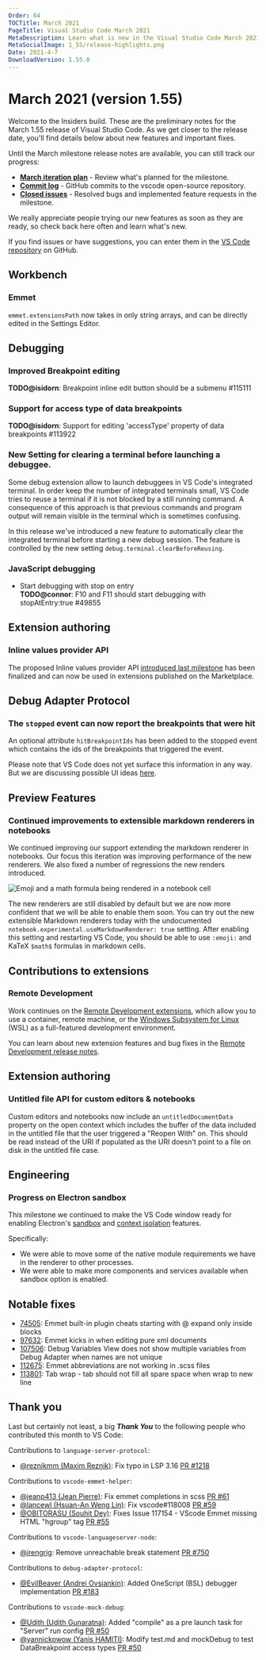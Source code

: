 ```yaml
---
Order: 64
TOCTitle: March 2021
PageTitle: Visual Studio Code March 2021
MetaDescription: Learn what is new in the Visual Studio Code March 2021 Release (1.55)
MetaSocialImage: 1_55/release-highlights.png
Date: 2021-4-7
DownloadVersion: 1.55.0
---
```

# March 2021 (version 1.55)

<!-- DOWNLOAD_LINKS_PLACEHOLDER -->

Welcome to the Insiders build. These are the preliminary notes for the March 1.55 release of Visual Studio Code. As we get closer to the release date, you'll find details below about new features and important fixes.

Until the March milestone release notes are available, you can still track our progress:

* **[March iteration plan](https://github.com/microsoft/vscode/issues/118334)** - Review what's planned for the milestone.
* **[Commit log](https://github.com/Microsoft/vscode/commits/main)** - GitHub commits to the vscode open-source repository.
* **[Closed issues](https://github.com/Microsoft/vscode/issues?q=is%3Aissue+milestone%3A%22March+2021%22+is%3Aclosed)** - Resolved bugs and implemented feature requests in the milestone.

We really appreciate people trying our new features as soon as they are ready, so check back here often and learn what's new.

If you find issues or have suggestions, you can enter them in the [VS Code repository](https://github.com/Microsoft/vscode/issues) on GitHub.

## Workbench

### Emmet

`emmet.extensionsPath` now takes in only string arrays, and can be directly edited in the Settings Editor.

## Debugging

### Improved Breakpoint editing
**TODO@isidorn**: Breakpoint inline edit button should be a submenu #115111

### Support for access type of data breakpoints
**TODO@isidorn**: Support for editing 'accessType' property of data breakpoints #113922

### New Setting for clearing a terminal before launching a debuggee.
Some debug extension allow to launch debuggees in VS Code's integrated terminal. In order keep the number of integrated terminals small, VS Code tries to reuse a terminal if it is not blocked by a still running command. A consequence of this approach is that previous commands and program output will remain visible in the terminal which is sometimes confusing.

In this release we've introduced a new feature to automatically clear the integrated terminal before starting a new debug session. The feature is controlled by the new setting `debug.terminal.clearBeforeReusing`.

### JavaScript debugging

* Start debugging with stop on entry<br>
**TODO@connor**: F10 and F11 should start debugging with stopAtEntry:true #49855

## Extension authoring

### Inline values provider API

The proposed Inline values provider API [introduced last milestone](https://code.visualstudio.com/updates/v1_54#_inline-value-provider-api) has been finalized and can now be used in extensions published on the Marketplace.

## Debug Adapter Protocol

### The `stopped` event can now report the breakpoints that were hit

An optional attribute `hitBreakpointIds` has been added to the stopped event which contains the ids of the breakpoints that triggered the event.

Please note that VS Code does not yet surface this information in any way. But we are discussing possible UI ideas [here](https://github.com/microsoft/vscode/issues/118743).

## Preview Features

### Continued improvements to extensible markdown renderers in notebooks

We continued improving our support extending the markdown renderer in notebooks. Our focus this iteration was improving performance of the new renderers. We also fixed a number of regressions the new renders introduced.

![Emoji and a math formula being rendered in a notebook cell](images/1_55/notebook-math.png)

The new renderers are still disabled by default but we are now more confident that we will be able to enable them soon. You can try out the new extensible Markdown renderers today with the undocumented `notebook.experimental.useMarkdownRenderer: true` setting. After enabling this setting and restarting VS Code, you should be able to use `:emoji:` and KaTeX `$math$` formulas in markdown cells.

## Contributions to extensions

### Remote Development

Work continues on the [Remote Development extensions](https://marketplace.visualstudio.com/items?itemName=ms-vscode-remote.vscode-remote-extensionpack), which allow you to use a container, remote machine, or the [Windows Subsystem for Linux](https://docs.microsoft.com/windows/wsl) (WSL) as a full-featured development environment.

You can learn about new extension features and bug fixes in the [Remote Development release notes](https://github.com/microsoft/vscode-docs/blob/main/remote-release-notes/v1_55.md).

## Extension authoring

### Untitled file API for custom editors & notebooks

Custom editors and notebooks now include an `untitledDocumentData` property on the open context which includes the buffer of the data included in the untitled file that the user triggered a "Reopen With" on. This should be read instead of the URI if populated as the URI doesn't point to a file on disk in the untitled file case.

## Engineering

### Progress on Electron sandbox

This milestone we continued to make the VS Code window ready for enabling Electron's [sandbox](https://www.electronjs.org/docs/api/sandbox-option) and [context isolation](https://www.electronjs.org/docs/tutorial/context-isolation) features.

Specifically:

* We were able to move some of the native module requirements we have in the renderer to other processes.
* We were able to make more components and services available when sandbox option is enabled.

## Notable fixes

* [74505](https://github.com/microsoft/vscode/issues/74505): Emmet built-in plugin cheats starting with @ expand only inside blocks
* [97632](https://github.com/microsoft/vscode/issues/97632): Emmet kicks in when editing pure xml documents
* [107506](https://github.com/microsoft/vscode/issues/107506): Debug Variables View does not show multiple variables from Debug Adapter when names are not unique
* [112675](https://github.com/microsoft/vscode/issues/112675): Emmet abbreviations are not working in .scss files
* [113801](https://github.com/microsoft/vscode/issues/113801): Tab wrap - tab should not fill all spare space when wrap to new line

## Thank you

Last but certainly not least, a big _**Thank You**_ to the following people who contributed this month to VS Code:

Contributions to `language-server-protocol`:

* [@reznikmm (Maxim Reznik)](https://github.com/reznikmm): Fix typo in LSP 3.16  [PR #1218](https://github.com/microsoft/language-server-protocol/pull/1218)

Contributions to `vscode-emmet-helper`:
* [@jeanp413 (Jean Pierre)](https://github.com/jeanp413): Fix emmet completions in scss [PR #61](https://github.com/microsoft/vscode-emmet-helper/pull/61)
* [@lancewl (Hsuan-An Weng Lin)](https://github.com/lancewl): Fix vscode#118008 [PR #59](https://github.com/microsoft/vscode-emmet-helper/pull/59)
* [@OBITORASU (Souhit Dey)](https://github.com/OBITORASU): Fixes Issue 117154 - VScode Emmet missing HTML "hgroup" tag [PR #55](https://github.com/microsoft/vscode-emmet-helper/pull/55)

Contributions to `vscode-languageserver-node`:

* [@irengrig](https://github.com/irengrig): Remove unreachable break statement [PR #750](https://github.com/microsoft/vscode-languageserver-node/pull/750)

Contributions to `debug-adapter-protocol`:

* [@EvilBeaver (Andrei Ovsiankin)](https://github.com/EvilBeaver): Added OneScript (BSL) debugger implementation [PR #183](https://github.com/microsoft/debug-adapter-protocol/pull/183)

Contributions to `vscode-mock-debug`:

* [@Udith (Udith Gunaratna)](https://github.com/Udith): Added "compile" as a pre launch task for "Server" run config  [PR #50](https://github.com/microsoft/vscode-mock-debug/pull/50)
* [@yannickowow (Yanis HAMITI)](https://github.com/yannickowow): Modify test.md and mockDebug to test DataBreakpoint access types  [PR #50](https://github.com/microsoft/vscode-mock-debug/pull/52)


<!-- In-product release notes styles.  Do not modify without also modifying regex in gulpfile.common.js -->
<a id="scroll-to-top" role="button" title="Scroll to top" aria-label="scroll to top" href="#"><span class="icon"></span></a>
<link rel="stylesheet" type="text/css" href="css/inproduct_releasenotes.css"/>
